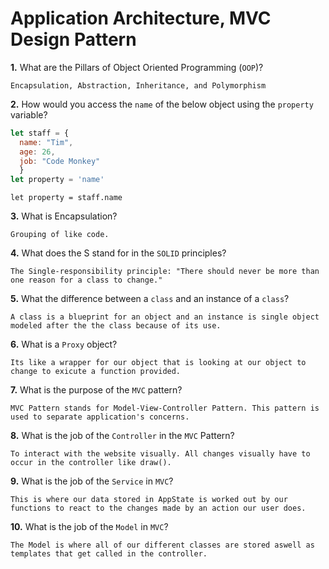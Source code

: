# Application Architecture, MVC Design Pattern

**1.** What are the Pillars of Object Oriented Programming (`OOP`)?
<!-- enter you answer in the space below -->
```
Encapsulation, Abstraction, Inheritance, and Polymorphism
```
**2.** How would you access the `name` of the below object using the `property` variable?
```js
let staff = {
  name: "Tim",
  age: 26,
  job: "Code Monkey"
  }
let property = 'name'
```
<!-- enter you answer in the space below -->
```
let property = staff.name
```
**3.** What is Encapsulation?
<!-- enter you answer in the space below -->
```
Grouping of like code.
```
**4.** What does the S stand for in the `SOLID` principles?
<!-- enter you answer in the space below -->
```
The Single-responsibility principle: "There should never be more than one reason for a class to change."
```
**5.** What the difference between a `class` and an instance of a `class`?
<!-- enter you answer in the space below -->
```
A class is a blueprint for an object and an instance is single object modeled after the the class because of its use. 
```
**6.** What is a `Proxy` object?
<!-- enter you answer in the space below -->
```
Its like a wrapper for our object that is looking at our object to change to exicute a function provided. 
```

**7.** What is the purpose of the `MVC` pattern?
<!-- enter you answer in the space below -->
```
MVC Pattern stands for Model-View-Controller Pattern. This pattern is used to separate application's concerns.
```
**8.** What is the job of the `Controller` in the `MVC` Pattern?
<!-- enter you answer in the space below -->
```
To interact with the website visually. All changes visually have to occur in the controller like draw().

```

**9.** What is the job of the `Service` in `MVC`?
<!-- enter you answer in the space below -->
```
This is where our data stored in AppState is worked out by our functions to react to the changes made by an action our user does.

```
**10.** What is the job of the `Model` in `MVC`?
<!-- enter you answer in the space below -->
```
The Model is where all of our different classes are stored aswell as templates that get called in the controller.
```

